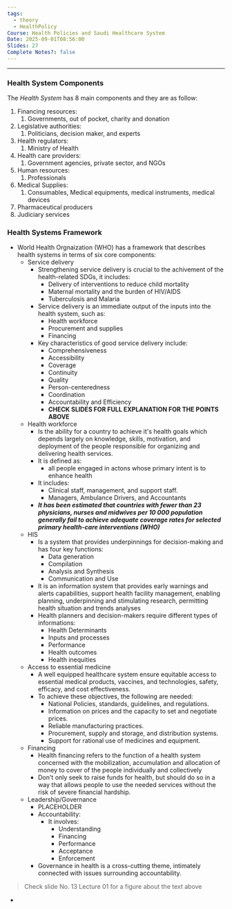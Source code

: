 ```yaml
---
tags:
  - theory
  - HealthPolicy
Course: Health Policies and Saudi Healthcare System
Date: 2025-09-01T08:56:00
Slides: 27
Complete Notes?: false
---
```

--- 
### Health System Components
The _Health System_ has 8 main components and they are as follow:
1. Financing resources: 
	1. Governments, out of pocket, charity and donation
2. Legislative authorities:
	1. Politicians, decision maker, and experts
3. Health regulators:
	1. Ministry of Health
4. Health care providers:
	1. Government agencies, private sector, and NGOs
5. Human resources:
	1. Professionals
6. Medical Supplies:
	1. Consumables, Medical equipments, medical instruments, medical devices
7. Pharmaceutical producers
8. Judiciary services

### Health Systems Framework
- World Health Orgnaization (WHO) has a framework that describes health systems in terms of six core components:
	- Service delivery
		- Strengthening service delivery is crucial to the achivement of the health-related SDGs, it includes:
			- Delivery of interventions to reduce child mortality
			- Maternal mortality and the burden of HIV/AIDS
			- Tuberculosis and Malaria
		- Service delivery is an immediate output of the inputs into the health system, such as:
			- Health workforce
			- Procurement and supplies
			- Financing
		- Key characteristics of good service delivery include:
			- Comprehensiveness
			- Accessibility
			- Coverage
			- Continuity
			- Quality
			- Person-centeredness
			- Coordination
			- Accountability and Efficiency
			- **CHECK SLIDES FOR FULL EXPLANATION FOR THE POINTS ABOVE**
	- Health workforce
		- Is the ability for a country to achieve it's health goals which depends largely on knowledge, skills, motivation, and deployment of the people responsible for organizing and delivering health services.
		- It is defined as:
			- all people engaged in actons whose primary intent is to enhance health
		- It includes:
			- Clinical staff, management, and support staff.
			- Managers, Ambulance Drivers, and Accountants
		- ***It has been estimated that countries with fewer than 23 physicians, nurses and midwives per 10 000 population generally fail to achieve adequate coverage rates for selected primary health-care interventions (WHO)***
	- HIS
		- Is a system that provides underpinnings for decision-making and has four key functions:
			- Data generation
			- Compilation
			- Analysis and Synthesis
			- Communication and Use
		- It is an information system that provides early warnings and alerts capabilities, support health facility management, enabling planning, underpinning and stimulating research, permitting health situation and trends analyses
		- Health planners and decision-makers require different types of informations:
			- Health Determinants
			- Inputs and processes
			- Performance
			- Health outcomes
			- Health inequities 
	- Access to essential medicine
		- A well equipped healthcare system ensure equitable access to essential medical products, vaccines, and technologies, safety, efficacy, and cost effectiveness.
		- To achieve these objectives, the following are needed:
			- National Policies, standards, guidelines, and regulations.
			- Information on prices and the capacity to set and negotiate prices.
			- Reliable manufacturing practices.
			- Procurement, supply and storage, and distribution systems.
			- Support for rational use of medicines and equipment.
	- Financing
		- Health financing refers to the function of a health system concerned with the mobilization, accumulation and allocation of money to cover of the people individually and collectively 
		- Don't only seek to raise funds for health, but should do so in a way that allows people to use the needed services without the risk of severe financial hardship.
	- Leadership/Governance
		- PLACEHOLDER
		- Accountability:
			- It involves:
				- Understanding
				- Financing
				- Performance
				- Acceptance
				- Enforcement
		- Governance in health is a cross-cutting theme, intimately connected with issues surrounding accountability.
> Check slide No. 13 Lecture 01 for a figure about the text above
- 
